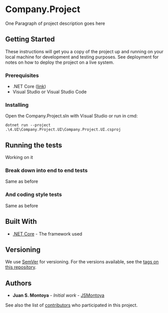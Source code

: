 # Company.Project

One Paragraph of project description goes here

## Getting Started

These instructions will get you a copy of the project up and running on your local machine for development and testing purposes. See deployment for notes on how to deploy the project on a live system.

### Prerequisites

- .NET Core ([link](https://dotnet.microsoft.com/download))
- Visual Studio or Visual Studio Code

### Installing

Open the Company.Project.sln with Visual Studio or run in cmd:
```
dotnet run --project .\4.UI\Company.Project.UI\Company.Project.UI.csproj
```

## Running the tests

Working on it

### Break down into end to end tests

Same as before

### And coding style tests

Same as before

## Built With

* [.NET Core](https://docs.microsoft.com/en-us/dotnet/) - The framework used


## Versioning

We use [SemVer](http://semver.org/) for versioning. For the versions available, see the [tags on this repository](https://github.com/your/project/tags). 

## Authors

* **Juan S. Montoya** - *Initial work* - [JSMontoya](https://github.com/JSMontoya)

See also the list of [contributors](https://github.com/your/project/contributors) who participated in this project.
